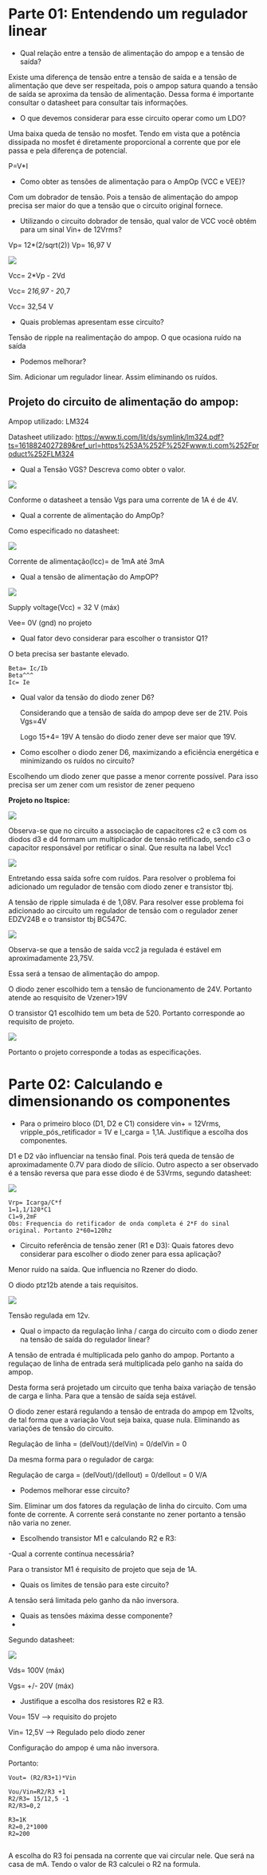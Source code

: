 # Parte 01: Entendendo um regulador linear

- Qual relação entre a tensão de alimentação do ampop e a tensão de saída?

Existe uma diferença de tensão entre a tensão de saída e a tensão de alimentação que deve ser respeitada, pois o ampop satura quando a tensão de saída se aproxima da tensão de alimentação. Dessa forma é importante consultar o datasheet para consultar tais informações.


- O que devemos considerar para esse circuito operar como um LDO?

Uma baixa queda de tensão no mosfet. Tendo em vista que a potência dissipada no mosfet é diretamente proporcional a corrente que por ele passa e pela diferença de potencial. 

P=V*I


- Como obter as tensões de alimentação para o AmpOp (VCC e VEE)?


Com um dobrador de tensão. Pois a tensão de alimentação do ampop precisa ser maior do que a tensão que o circuito original fornece.


- Utilizando o circuito dobrador de tensão, qual valor de VCC você obtêm para um sinal Vin+ de 12Vrms?

Vp= 12*(2/sqrt(2))
Vp= 16,97 V

![](https://github.com/tatimmtt/ELN22104_2020_2/blob/prof-lohmann-Alunos_01/Mateus_ft/Fonte_Linear/imagens/dobrador%20de%20tensao.png)

Vcc= 2*Vp - 2Vd

Vcc= 2*16,97 - 2*0,7

Vcc= 32,54 V

-  Quais problemas apresentam esse circuito?

Tensão de ripple na realimentação do ampop. O que ocasiona ruído na saída

- Podemos melhorar?

Sim. Adicionar um regulador linear. Assim eliminando os ruídos.



## Projeto do circuito de alimentação do ampop:

Ampop utilizado: LM324

Datasheet utilizado: https://www.ti.com/lit/ds/symlink/lm324.pdf?ts=1618824027289&ref_url=https%253A%252F%252Fwww.ti.com%252Fproduct%252FLM324

- Qual a Tensão VGS? Descreva como obter o valor.

![](https://github.com/tatimmtt/ELN22104_2020_2/blob/prof-lohmann-Alunos_01/Mateus_ft/Fonte_Linear/imagens/vgs_idreno.png)

Conforme o datasheet a tensão Vgs para uma corrente de 1A é de 4V.


- Qual a corrente de alimentação do AmpOp?

Como especificado no datasheet:

![](https://github.com/tatimmtt/ELN22104_2020_2/blob/prof-lohmann-Alunos_01/Mateus_ft/Fonte_Linear/imagens/icc_.png)

Corrente de alimentação(Icc)= de 1mA até 3mA

- Qual a tensão de alimentação do AmpOP?


![](https://github.com/tatimmtt/ELN22104_2020_2/blob/prof-lohmann-Alunos_01/Mateus_ft/Fonte_Linear/imagens/supplyvoltage.png)

Supply voltage(Vcc) = 32 V (máx)

Vee= 0V (gnd) no projeto


- Qual fator devo considerar para escolher o transistor Q1?

O beta precisa ser bastante elevado.
```
Beta= Ic/Ib
Beta^^^
Ic= Ie
```

- Qual valor da tensão do diodo zener D6?
  
  Considerando que a tensão de saída do ampop deve ser de 21V. Pois Vgs=4V
  
  Logo 15+4= 19V
  A tensão do diodo zener deve ser maior que 19V.
  
  
- Como escolher o diodo zener D6, maximizando a eficiência energética e
minimizando os ruídos no circuito?

Escolhendo um diodo zener que passe a menor corrente possível. Para isso precisa ser um zener com um resistor de zener pequeno

**Projeto no ltspice:**

![](https://github.com/tatimmtt/ELN22104_2020_2/blob/prof-lohmann-Alunos_01/Mateus_ft/Fonte_Linear/imagens/alimentac_opamp_circ.png)


Observa-se que no circuito a associação de capacitores c2 e c3 com os diodos d3 e d4 formam um multiplicador de tensão retificado, sendo c3 o capacitor responsável por retificar o sinal. Que resulta na label Vcc1



![](https://github.com/tatimmtt/ELN22104_2020_2/blob/prof-lohmann-Alunos_01/Mateus_ft/Fonte_Linear/imagens/vripple_aliment.png)

Entretando essa saída sofre com ruídos. Para resolver o problema foi adicionado um regulador de tensão com diodo zener e transistor tbj.

A tensão de ripple simulada é de 1,08V. Para resolver esse problema foi adicionado ao circuito um regulador de tensão com o regulador zener EDZV24B e o transistor tbj BC547C.

![](https://github.com/tatimmtt/ELN22104_2020_2/blob/prof-lohmann-Alunos_01/Mateus_ft/Fonte_Linear/imagens/vcc2_opamp.png)

Observa-se que a tensão de saída vcc2 ja regulada é estável em aproximadamente 23,75V.

Essa será a tensao de alimentação do ampop.





O diodo zener escolhido tem a tensão de funcionamento de 24V. Portanto atende ao resquisito de Vzener>19V

O transistor Q1 escolhido tem um beta de 520. Portanto corresponde ao requisito de projeto.

![](https://github.com/tatimmtt/ELN22104_2020_2/blob/prof-lohmann-Alunos_01/Mateus_ft/Fonte_Linear/imagens/bc547c_beta.png)


Portanto o projeto corresponde a todas as especificações.

# Parte 02:  Calculando e dimensionando os componentes

- Para o primeiro bloco (D1, D2 e C1) considere vin+ = 12Vrms, vripple_pós_retificador = 1V e I_carga =
1,1A. Justifique a escolha dos componentes.

D1 e D2 vão influenciar na tensão final. Pois terá queda de tensão de aproximadamente 0.7V para diodo de silício. Outro aspecto a ser observado é a tensão reversa que para esse diodo é de 53Vrms, segundo datasheet:

![](https://github.com/tatimmtt/ELN22104_2020_2/blob/prof-lohmann-Alunos_01/Mateus_ft/Fonte_Linear/imagens/reverse%20voltage.png)



```
Vrp= Icarga/C*f
1=1,1/120*C1
C1=9,2mF
Obs: Frequencia do retificador de onda completa é 2*F do sinal original. Portanto 2*60=120hz
```

- Circuito referência de tensão zener (R1 e D3):
 Quais fatores devo considerar para escolher o diodo zener para essa aplicação?
 
 Menor ruído na saída. Que influencia no Rzener do diodo.
 
 O diodo ptz12b atende a tais requisitos.
 
 ![](https://github.com/tatimmtt/ELN22104_2020_2/blob/prof-lohmann-Alunos_01/Mateus_ft/Fonte_Linear/imagens/rzenerptz12b.png)
 
 Tensão regulada em 12v.
 
 

 
 - Qual o impacto da regulação linha / carga do circuito com o diodo zener na tensão de saída do regulador linear?
 
 A tensão de entrada é multiplicada pelo ganho do ampop. Portanto a regulaçao de linha de entrada será multiplicada pelo ganho na saída do ampop.

Desta forma será projetado um circuito que tenha baixa variação de tensão de carga e linha. Para que a tensão de saída seja estável.

O diodo zener estará regulando a tensão de entrada do ampop em 12volts, de tal forma que a variação Vout seja baixa, quase nula. Eliminando as variações de tensão do circuito.

Regulação de linha = (delVout)/(delVin) = 0/delVin = 0 

Da mesma forma para o regulador de carga:

Regulação de carga = (delVout)/(delIout) = 0/delIout = 0 V/A


- Podemos melhorar esse circuito?

Sim. Eliminar um dos fatores da regulação de linha do circuito. Com uma fonte de corrente. A corrente será constante no zener portanto a tensão não varia no zener.


- Escolhendo transistor M1 e calculando R2 e R3:

-Qual a corrente contínua necessária?

Para o transistor M1 é requisito de projeto que seja de 1A.

- Quais os limites de tensão para este circuito?

 A tensão será limitada pelo ganho da não inversora.
 
 - Quais as tensões máxima desse componente?
 -
 Segundo datasheet:
 
 ![](https://github.com/tatimmtt/ELN22104_2020_2/blob/prof-lohmann-Alunos_01/Mateus_ft/Fonte_Linear/imagens/irf540%20vgs.png)
 
 Vds= 100V (máx)
 
 Vgs= +/- 20V (máx)
 
 
 - Justifique a escolha dos resistores R2 e R3.

Vou= 15V --> requisito do projeto

Vin= 12,5V --> Regulado pelo diodo zener

Configuração do ampop é uma não inversora.

Portanto:

```
Vout= (R2/R3+1)*Vin

Vou/Vin=R2/R3 +1
R2/R3= 15/12,5 -1
R2/R3=0,2

R3=1K
R2=0,2*1000
R2=200


```
 
 A escolha do R3 foi pensada na corrente que vai circular nele. Que será na casa de mA. Tendo o valor de R3 calculei o R2 na formula.




 
 
 



